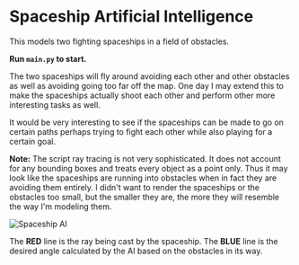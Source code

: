 Spaceship Artificial Intelligence
=================================

This models two fighting spaceships in a field of obstacles. 

**Run `main.py` to start.**

The two spaceships will fly around avoiding each other and other obstacles as well as avoiding going too far off the map. One day I may extend this to make the spaceships actually shoot each other and perform other more interesting tasks as well. 

It would be very interesting to see if the spaceships can be made to go on certain paths perhaps trying to fight each other while also playing for a certain goal.

**Note:** The script ray tracing is not very sophisticated. It does not account for any bounding boxes and treats every object as a point only. Thus it may look like the spaceships are running into obstacles when in fact they are avoiding them entirely. I didn't want to render the spaceships or the obstacles too small, but the smaller they are, the more they will resemble the way I'm modeling them.

![Spaceship AI](http://i.imgur.com/C761Lg3.png)

The **RED** line is the ray being cast by the spaceship. The **BLUE** line is the desired angle calculated by the AI based on the obstacles in its way. 

